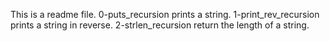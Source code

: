 This is a readme file.
0-puts_recursion prints a string.
1-print_rev_recursion prints a string in reverse.
2-strlen_recursion return the length of a string.
